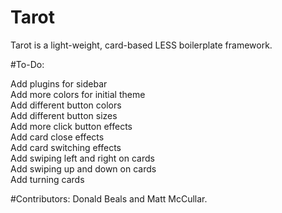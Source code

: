 # Tarot
Tarot is a light-weight, card-based LESS boilerplate framework.

#To-Do:

Add plugins for sidebar<br>
Add more colors for initial theme<br>
Add different button colors<br>
Add different button sizes<br>
Add more click button effects<br>
Add card close effects<br>
Add card switching effects<br>
Add swiping left and right on cards<br>
Add swiping up and down on cards<br>
Add turning cards

#Contributors: 
Donald Beals and Matt McCullar.